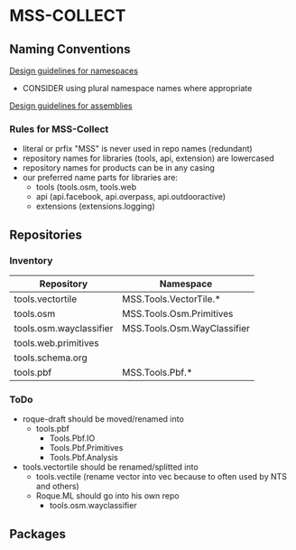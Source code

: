 # MSS-COLLECT


## Naming Conventions

[Design guidelines for namespaces](https://docs.microsoft.com/en-us/dotnet/standard/design-guidelines/names-of-namespaces)

- CONSIDER using plural namespace names where appropriate

[Design guidelines for assemblies](https://docs.microsoft.com/en-us/dotnet/standard/design-guidelines/names-of-assemblies-and-dlls)

### Rules for MSS-Collect

- literal or prfix "MSS" is never used in repo names (redundant)
- repository names for libraries (tools, api, extension) are lowercased
- repository names for products can be in any casing
- our preferred name parts for libraries are:
  - tools (tools.osm, tools.web
  - api (api.facebook, api.overpass, api.outdooractive)
  - extensions (extensions.logging)

## Repositories

### Inventory

Repository|Namespace
---|---
tools.vectortile|MSS.Tools.VectorTile.*
tools.osm|MSS.Tools.Osm.Primitives
tools.osm.wayclassifier|MSS.Tools.Osm.WayClassifier
tools.web.primitives|
tools.schema.org|
tools.pbf|MSS.Tools.Pbf.*

### ToDo
- roque-draft should be moved/renamed into
  - tools.pbf
    - Tools.Pbf.IO
    - Tools.Pbf.Primitives
    - Tools.Pbf.Analysis
- tools.vectortile should be renamed/splitted into
  - tools.vectile (rename vector into vec because to often used by NTS and others)
  - Roque.ML should go into his own repo
    - tools.osm.wayclassifier

## Packages

